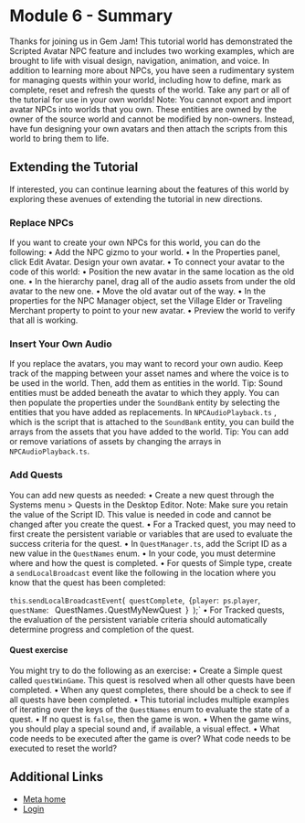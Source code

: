 # Module 6 - Summary

 Thanks for joining us in Gem Jam! This tutorial world has demonstrated the
Scripted Avatar NPC feature and includes two working examples, which are brought to
life with visual design, navigation, animation, and voice. In addition to learning more about NPCs, you have seen a rudimentary system for
managing quests within your world, including how to define, mark as complete,
reset and refresh the quests of the world. Take any part or all of the tutorial for use in your own worlds! Note: You cannot export and import avatar NPCs into worlds that you own. These
entities are owned by the owner of the source world and cannot be modified by
non-owners. Instead, have fun designing your own avatars and then attach the scripts
from this world to bring them to life.  

## Extending the Tutorial

 If interested, you can continue learning about the features of this world by
exploring these avenues of extending the tutorial in new directions.  

### Replace NPCs

 If you want to create your own NPCs for this world, you can do the following:
• Add the NPC gizmo to your world.
• In the Properties panel, click Edit Avatar. Design your own avatar.
• To connect your avatar to the code of this world:
  • Position the new avatar in the same location as the old one.
  • In the hierarchy panel, drag all of the audio assets from under the old avatar
to the new one.
  • Move the old avatar out of the way.
  • In the properties for the NPC Manager object, set the Village Elder or Traveling
Merchant property to point to your new avatar.
• Preview the world to verify that all is working.

  

### Insert Your Own Audio

 If you replace the avatars, you may want to record your own audio. Keep track of
the mapping between your asset names and where the voice is to be used in the
world. Then, add them as entities in the world. Tip: Sound entities must be added beneath the avatar to which they apply. You can then populate the properties under the `SoundBank` entity by selecting the entities that you have added as replacements. In `NPCAudioPlayback.ts` , which is the script that is attached to the `SoundBank` entity, you can build the arrays from the assets that you have added to the
world. Tip: You can add or remove variations of assets by changing the arrays in `NPCAudioPlayback.ts`.  

### Add Quests

 You can add new quests as needed:
• Create a new quest through the Systems menu > Quests in the Desktop Editor. Note: Make sure you retain the value of the Script ID. This value is needed in code
and cannot be changed after you create the quest.
  • For a Tracked quest, you may need to first create the persistent variable or
variables that are used to evaluate the success criteria for the quest.
• In `QuestManager.ts`, add the Script ID as a new value in the `QuestNames` enum.
• In your code, you must determine where and how the quest is completed.
  • For quests of Simple type, create a `sendLocalBroadcast` event like the following in the location where you know that the quest has been
completed:

  `this`.`sendLocalBroadcastEvent`(` questComplete`,` `{`player`:` ps`.`player`,` questName`:` `
QuestNames`.`QuestMyNewQuest` `}` `);`
• For Tracked quests, the evaluation of the persistent variable criteria should
automatically determine progress and completion of the quest.

  

#### Quest exercise

 You might try to do the following as an exercise:
• Create a Simple quest called `questWinGame`. This quest is resolved when all other quests have been completed.
• When any quest completes, there should be a check to see if all quests have been
completed.
  • This tutorial includes multiple examples of iterating over the keys of the `QuestNames` enum to evaluate the state of a quest.
  • If no quest is `false`, then the game is won.
• When the game wins, you should play a special sound and, if available, a visual
effect.
• What code needs to be executed after the game is over? What code needs to be
executed to reset the world?

    

## Additional Links
- [Meta home](https://developers.meta.com/horizon-worlds/)
- [Login](https://developers.meta.com/login/?redirect_uri=https%3A%2F%2Fdevelopers.meta.com%2Fhorizon-worlds%2Flearn%2Fdocumentation%2Ftutorial-worlds%2Fscripted-avatar-npc-tutorial%2Fmodule-6-summary%2F)
